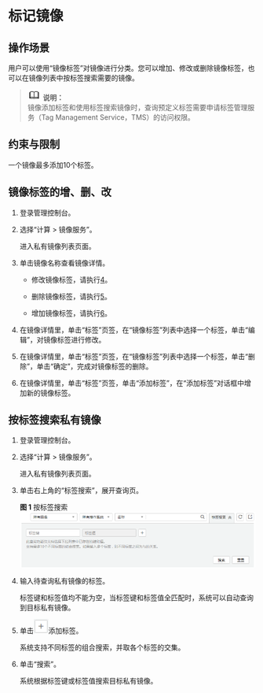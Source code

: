 # 标记镜像<a name="ims_01_0333"></a>

## 操作场景<a name="section15470192154010"></a>

用户可以使用“镜像标签”对镜像进行分类。您可以增加、修改或删除镜像标签，也可以在镜像列表中按标签搜索需要的镜像。

>![](public_sys-resources/icon-note.gif) **说明：**   
>镜像添加标签和使用标签搜索镜像时，查询预定义标签需要申请标签管理服务（Tag Management Service，TMS）的访问权限。  

## 约束与限制<a name="section4983872620145"></a>

一个镜像最多添加10个标签。

## 镜像标签的增、删、改<a name="zh-cn_topic_0029124542_section5858145710388"></a>

1.  登录管理控制台。
2.  选择“计算 \> 镜像服务”。

    进入私有镜像列表页面。

3.  单击镜像名称查看镜像详情。
    -   修改镜像标签，请执行[4](#zh-cn_topic_0029124542_li41380655103827)。

    -   删除镜像标签，请执行[5](#li29841739193722)。
    -   增加镜像标签，请执行[6](#li185112015308)。

4.  <a name="zh-cn_topic_0029124542_li41380655103827"></a>在镜像详情里，单击“标签”页签，在“镜像标签”列表中选择一个标签，单击“编辑”，对镜像标签进行修改。
5.  <a name="li29841739193722"></a>在镜像详情里，单击“标签”页签，在“镜像标签”列表中选择一个标签，单击“删除”，单击“确定”，完成对镜像标签的删除。
6.  <a name="li185112015308"></a>在镜像详情里，单击“标签”页签，单击“添加标签”，在“添加标签”对话框中增加新的镜像标签。

## 按标签搜索私有镜像<a name="section19853122521317"></a>

1.  登录管理控制台。
2.  选择“计算 \> 镜像服务”。

    进入私有镜像列表页面。

3.  单击右上角的“标签搜索”，展开查询页。

    **图 1**  按标签搜索<a name="fig13151558172117"></a>  
    ![](figures/按标签搜索.png "按标签搜索")

4.  输入待查询私有镜像的标签。

    标签键和标签值均不能为空，当标签键和标签值全匹配时，系统可以自动查询到目标私有镜像。

5.  单击![](figures/6.png)添加标签。

    系统支持不同标签的组合搜索，并取各个标签的交集。

6.  单击“搜索”。

    系统根据标签键或标签值搜索目标私有镜像。


